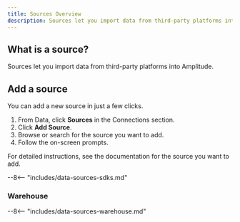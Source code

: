 ```yaml
---
title: Sources Overview
description: Sources let you import data from third-party platforms into Amplitude. 
---
```


## What is a source?

Sources let you import data from third-party platforms into Amplitude. 

## Add a source

You can add a new source in just a few clicks. 

1. From Data, click **Sources** in the Connections section. 
2. Click **Add Source**.
3. Browse or search for the source you want to add. 
4. Follow the on-screen prompts. 

For detailed instructions, see the documentation for the source you want to add. 

<!-- ### SDKs
TBD -->

<!-- #### Work with Ampli 

TBD -->

<!-- Consider breaking out SDKs by Web, Mobile, Server -->

<!-- This content is used in several places. Make changes to includes/data-sources-sdks.md -->


--8<-- "includes/data-sources-sdks.md"

### Warehouse

<!-- This content is used in several places. Make changes to includes/data-sources-warehouse.md -->

--8<-- "includes/data-sources-warehouse.md"

<!-- ### HTTP
TBD -->

<!-- ### Cloud apps
TBD -->

<!-- ### Third party -->

<!-- Shopify, GTM, Adobe, Segment, mParticle, Rudderstack -->
